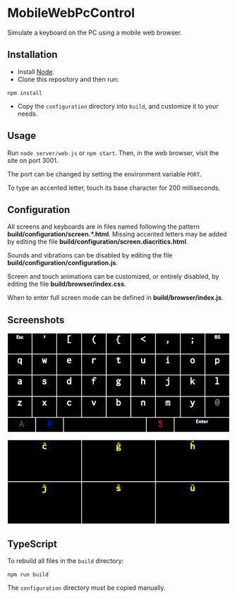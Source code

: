 # MobileWebPcControl

Simulate a keyboard on the PC using a mobile web browser.

## Installation

- Install [Node](https://nodejs.org/).
- Clone this repository and then run:
```
npm install
```
- Copy the `configuration` directory into `build`, and customize it to your needs.

## Usage

Run `node server/web.js` or `npm start`.
Then, in the web browser, visit the site on port 3001.

The port can be changed by setting the environment variable `PORT`.

To type an accented letter, touch its base character for 200 milliseconds.

## Configuration

All screens and keyboards are in files named following the pattern **build/configuration/screen.*.html**.
Missing accented letters may be added by editing the file **build/configuration/screen.diacritics.html**.

Sounds and vibrations can be disabled by editing the file **build/configuration/configuration.js**.

Screen and touch animations can be customized, or entirely disabled, by editing the file **build/browser/index.css**.

When to enter full screen mode can be defined in **build/browser/index.js**.

## Screenshots

![The first screen: the lower case alphabet](README/alphabet-lowercase.png)

![Screen for typing Esperanto letters](README/alphabet-esperanto.png)

## TypeScript

To rebuild all files in the `build` directory:
```
npm run build
```
The `configuration` directory must be copied manually.
